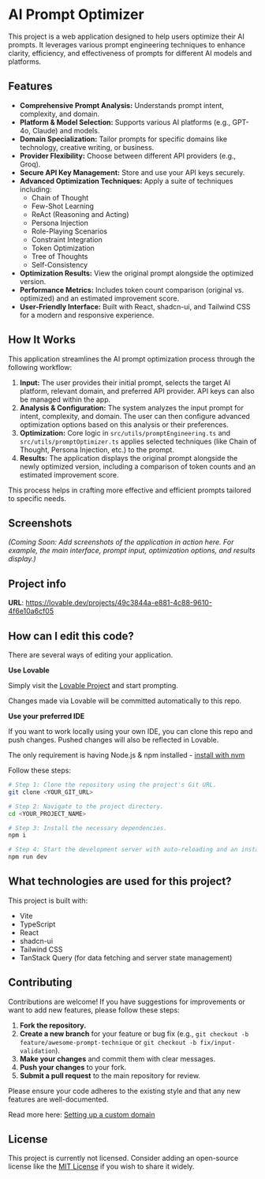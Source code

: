 # AI Prompt Optimizer

This project is a web application designed to help users optimize their AI prompts. It leverages various prompt engineering techniques to enhance clarity, efficiency, and effectiveness of prompts for different AI models and platforms.

## Features

- **Comprehensive Prompt Analysis:** Understands prompt intent, complexity, and domain.
- **Platform & Model Selection:** Supports various AI platforms (e.g., GPT-4o, Claude) and models.
- **Domain Specialization:** Tailor prompts for specific domains like technology, creative writing, or business.
- **Provider Flexibility:** Choose between different API providers (e.g., Groq).
- **Secure API Key Management:** Store and use your API keys securely.
- **Advanced Optimization Techniques:** Apply a suite of techniques including:
    - Chain of Thought
    - Few-Shot Learning
    - ReAct (Reasoning and Acting)
    - Persona Injection
    - Role-Playing Scenarios
    - Constraint Integration
    - Token Optimization
    - Tree of Thoughts
    - Self-Consistency
- **Optimization Results:** View the original prompt alongside the optimized version.
- **Performance Metrics:** Includes token count comparison (original vs. optimized) and an estimated improvement score.
- **User-Friendly Interface:** Built with React, shadcn-ui, and Tailwind CSS for a modern and responsive experience.

## How It Works

This application streamlines the AI prompt optimization process through the following workflow:

1.  **Input:** The user provides their initial prompt, selects the target AI platform, relevant domain, and preferred API provider. API keys can also be managed within the app.
2.  **Analysis & Configuration:** The system analyzes the input prompt for intent, complexity, and domain. The user can then configure advanced optimization options based on this analysis or their preferences.
3.  **Optimization:** Core logic in `src/utils/promptEngineering.ts` and `src/utils/promptOptimizer.ts` applies selected techniques (like Chain of Thought, Persona Injection, etc.) to the prompt.
4.  **Results:** The application displays the original prompt alongside the newly optimized version, including a comparison of token counts and an estimated improvement score.

This process helps in crafting more effective and efficient prompts tailored to specific needs.

## Screenshots

*(Coming Soon: Add screenshots of the application in action here. For example, the main interface, prompt input, optimization options, and results display.)*

## Project info

**URL**: https://lovable.dev/projects/49c3844a-e881-4c88-9610-4f6e10a6cf05

## How can I edit this code?

There are several ways of editing your application.

**Use Lovable**

Simply visit the [Lovable Project](https://lovable.dev/projects/49c3844a-e881-4c88-9610-4f6e10a6cf05) and start prompting.

Changes made via Lovable will be committed automatically to this repo.

**Use your preferred IDE**

If you want to work locally using your own IDE, you can clone this repo and push changes. Pushed changes will also be reflected in Lovable.

The only requirement is having Node.js & npm installed - [install with nvm](https://github.com/nvm-sh/nvm#installing-and-updating)

Follow these steps:

```sh
# Step 1: Clone the repository using the project's Git URL.
git clone <YOUR_GIT_URL>

# Step 2: Navigate to the project directory.
cd <YOUR_PROJECT_NAME>

# Step 3: Install the necessary dependencies.
npm i

# Step 4: Start the development server with auto-reloading and an instant preview.
npm run dev
```

## What technologies are used for this project?

This project is built with:

- Vite
- TypeScript
- React
- shadcn-ui
- Tailwind CSS
- TanStack Query (for data fetching and server state management)

## Contributing

Contributions are welcome! If you have suggestions for improvements or want to add new features, please follow these steps:

1.  **Fork the repository.**
2.  **Create a new branch** for your feature or bug fix (e.g., `git checkout -b feature/awesome-prompt-technique` or `git checkout -b fix/input-validation`).
3.  **Make your changes** and commit them with clear messages.
4.  **Push your changes** to your fork.
5.  **Submit a pull request** to the main repository for review.

Please ensure your code adheres to the existing style and that any new features are well-documented.

Read more here: [Setting up a custom domain](https://docs.lovable.dev/tips-tricks/custom-domain#step-by-step-guide)

## License

This project is currently not licensed. Consider adding an open-source license like the [MIT License](https://opensource.org/licenses/MIT) if you wish to share it widely.
